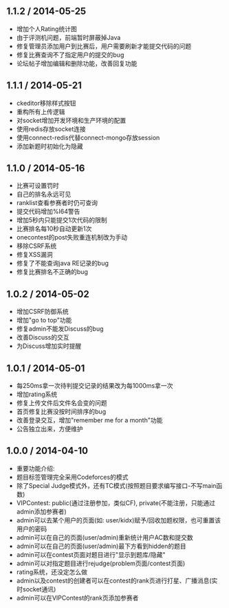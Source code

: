 ## 1.1.2 / 2014-05-25
* 增加个人Rating统计图
* 由于评测机问题，前端暂时屏蔽掉Java
* 修复管理员添加用户到比赛后，用户需要刷新才能提交代码的问题
* 修复比赛查询不了指定用户的提交的bug
* 论坛帖子增加编辑和删除功能，改善回复功能

## 1.1.1 / 2014-05-21
* ckeditor移除样式按钮
* 重构所有上传逻辑
* 对socket增加开发环境和生产环境的配置
* 使用redis存放socket连接
* 使用connect-redis代替connect-mongo存放session
* 添加新题时初始化为隐藏

## 1.1.0 / 2014-05-16
* 比赛可设置罚时
* 自己的排名永远可见
* ranklist查看参赛者时仍可查询
* 提交代码增加%I64警告
* 增加5秒内只能提交1次代码的限制
* 比赛排名每10秒自动更新1次
* onecontest的post失败重连机制改为手动
* 移除CSRF系统
* 修复XSS漏洞
* 修复了不能查询java RE记录的bug
* 修复比赛排名不正确的bug

## 1.0.2 / 2014-05-02
* 增加CSRF防御系统
* 增加"go to top"功能
* 修复admin不能发Discuss的bug
* 改善Discuss的交互
* 为Discuss增加实时提醒

## 1.0.1 / 2014-05-01
* 每250ms拿一次待判提交记录的结果改为每1000ms拿一次
* 增加rating系统
* 修复上传文件后文件名会变的问题
* 首页修复比赛没按时间排序的bug
* 改善登录交互，增加"remember me for a month"功能
* 公告独立出来，方便维护

## 1.0.0 / 2014-04-10
* 重要功能介绍:
* 题目标签管理完全采用Codeforces的模式
* 除了Special Judge模式外，还有TC模式(按照题目要求编写接口-不写main函数)
* VIPContest: public(通过注册参加，类似CF), private(不能注册，只能通过admin添加参赛者)
* admin可以去某个用户的页面(如: user/kidx)赋予/回收加题权限，也可重置该用户的密码
* admin可以在自己的页面(user/admin)重新统计用户AC数和提交数
* admin可以在自己的页面(user/admin)最下方看到hidden的题目
* admin可以在contest页面对题目进行"显示到题库/隐藏"
* admin可以对指定题目进行rejudge(problem页面/contest页面)
* rating系统，还没定怎么做
* admin以及contest的创建者可以在contest的rank页进行打星、广播消息(实时socket通讯)
* admin可以在VIPContest的rank页添加参赛者
